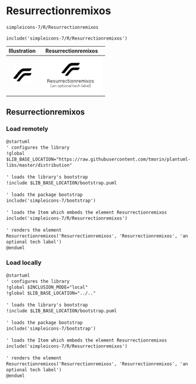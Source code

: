 # Resurrectionremixos


```text
simpleicons-7/R/Resurrectionremixos
```

```text
include('simpleicons-7/R/Resurrectionremixos')
```



| Illustration | Resurrectionremixos |
| :---: | :---: |
| ![illustration for Illustration](../../simpleicons-7/R/Resurrectionremixos.png) | ![illustration for Resurrectionremixos](../../simpleicons-7/R/Resurrectionremixos.Local.png) |




## Resurrectionremixos

### Load remotely
```plantuml
@startuml
' configures the library
!global $LIB_BASE_LOCATION="https://raw.githubusercontent.com/tmorin/plantuml-libs/master/distribution"

' loads the library's bootstrap
!include $LIB_BASE_LOCATION/bootstrap.puml

' loads the package bootstrap
include('simpleicons-7/bootstrap')

' loads the Item which embeds the element Resurrectionremixos
include('simpleicons-7/R/Resurrectionremixos')

' renders the element
Resurrectionremixos('Resurrectionremixos', 'Resurrectionremixos', 'an optional tech label')
@enduml
```

### Load locally
```plantuml
@startuml
' configures the library
!global $INCLUSION_MODE="local"
!global $LIB_BASE_LOCATION="../.."

' loads the library's bootstrap
!include $LIB_BASE_LOCATION/bootstrap.puml

' loads the package bootstrap
include('simpleicons-7/bootstrap')

' loads the Item which embeds the element Resurrectionremixos
include('simpleicons-7/R/Resurrectionremixos')

' renders the element
Resurrectionremixos('Resurrectionremixos', 'Resurrectionremixos', 'an optional tech label')
@enduml
```


